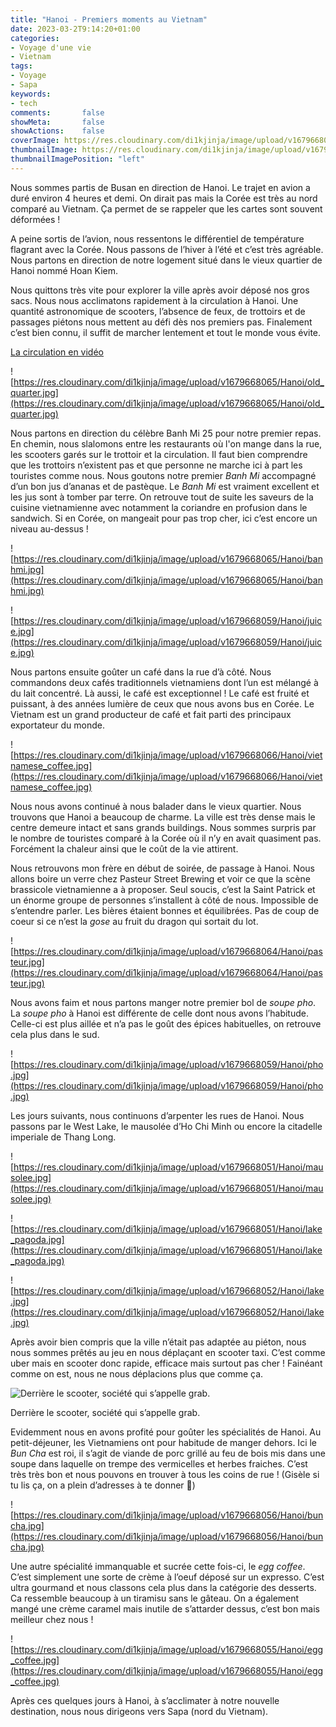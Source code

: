 ```yaml
---
title: "Hanoi - Premiers moments au Vietnam"
date: 2023-03-2T9:14:20+01:00
categories:
- Voyage d'une vie
- Vietnam
tags:
- Voyage
- Sapa
keywords:
- tech
comments:       false
showMeta:       false
showActions:    false
coverImage: https://res.cloudinary.com/di1kjinja/image/upload/v1679668065/Hanoi/old_quarter.jpg
thumbnailImage: https://res.cloudinary.com/di1kjinja/image/upload/v1679668065/Hanoi/old_quarter.jpg
thumbnailImagePosition: "left"
---
```



Nous sommes partis de Busan en direction de Hanoi. Le trajet en avion a duré environ 4 heures et demi. On dirait pas mais la Corée est très au nord comparé au Vietnam. Ça permet de se rappeler que les cartes sont souvent déformées ! 

A peine sortis de l’avion, nous ressentons le différentiel de température flagrant avec la Corée. Nous passons de l’hiver à l’été et c’est très agréable. Nous partons en direction de notre logement situé dans le vieux quartier de Hanoi nommé Hoan Kiem. 

Nous quittons très vite pour explorer la ville après avoir déposé nos gros sacs. Nous nous acclimatons rapidement à la circulation à Hanoi. Une quantité astronomique de scooters, l’absence de feux, de trottoirs et de passages piétons nous mettent au défi dès nos premiers pas. Finalement c’est bien connu, il suffit de marcher lentement et tout le monde vous évite. 

[La circulation en vidéo](https://res.cloudinary.com/di1kjinja/video/upload/v1679668073/Hanoi/ciruclation.mp4)

![https://res.cloudinary.com/di1kjinja/image/upload/v1679668065/Hanoi/old_quarter.jpg](https://res.cloudinary.com/di1kjinja/image/upload/v1679668065/Hanoi/old_quarter.jpg)

Nous partons en direction du célèbre Banh Mi 25 pour notre premier repas. En chemin, nous slalomons entre les restaurants où l'on mange dans la rue, les scooters garés sur le trottoir et la circulation. Il faut bien comprendre que les trottoirs n’existent pas et que personne ne marche ici à part les touristes comme nous. Nous goutons notre premier *Banh Mi* accompagné d’un bon jus d’ananas et de pastèque. Le *Banh Mi* est vraiment excellent et les jus sont à tomber par terre. On retrouve tout de suite les saveurs de la cuisine vietnamienne avec notamment la coriandre en profusion dans le sandwich. Si en Corée, on mangeait pour pas trop cher, ici c’est encore un niveau au-dessus !

![https://res.cloudinary.com/di1kjinja/image/upload/v1679668065/Hanoi/banhmi.jpg](https://res.cloudinary.com/di1kjinja/image/upload/v1679668065/Hanoi/banhmi.jpg)

 

![https://res.cloudinary.com/di1kjinja/image/upload/v1679668059/Hanoi/juice.jpg](https://res.cloudinary.com/di1kjinja/image/upload/v1679668059/Hanoi/juice.jpg)

Nous partons ensuite goûter un café dans la rue d’à côté. Nous commandons deux cafés traditionnels vietnamiens dont l’un est mélangé à du lait concentré. Là aussi, le café est exceptionnel ! Le café est fruité et puissant, à des années lumière de ceux que nous avons bus en Corée. Le Vietnam est un grand producteur de café et fait parti des principaux exportateur du monde. 

![https://res.cloudinary.com/di1kjinja/image/upload/v1679668066/Hanoi/vietnamese_coffee.jpg](https://res.cloudinary.com/di1kjinja/image/upload/v1679668066/Hanoi/vietnamese_coffee.jpg)

Nous nous avons continué à nous balader dans le vieux quartier. Nous trouvons que Hanoi a beaucoup de charme. La ville est très dense mais le centre demeure intact et sans grands buildings. Nous sommes surpris par le nombre de touristes comparé à la Corée où il n’y en avait quasiment pas. Forcément la chaleur ainsi que le coût de la vie attirent. 

Nous retrouvons mon frère en début de soirée, de passage à Hanoi. Nous allons boire un verre chez Pasteur Street Brewing et voir ce que la scène brassicole vietnamienne a à proposer. Seul soucis, c’est la Saint Patrick et un énorme groupe de personnes s’installent à côté de nous. Impossible de s’entendre parler. Les bières étaient bonnes et équilibrées. Pas de coup de coeur si ce n’est la *gose* au fruit du dragon qui sortait du lot. 

![https://res.cloudinary.com/di1kjinja/image/upload/v1679668064/Hanoi/pasteur.jpg](https://res.cloudinary.com/di1kjinja/image/upload/v1679668064/Hanoi/pasteur.jpg)

Nous avons faim et nous partons manger notre premier bol de *soupe pho*. La *soupe pho* à Hanoi est différente de celle dont nous avons l’habitude. Celle-ci est plus aillée et n’a pas le goût des épices habituelles, on retrouve cela plus dans le sud. 

![https://res.cloudinary.com/di1kjinja/image/upload/v1679668059/Hanoi/pho.jpg](https://res.cloudinary.com/di1kjinja/image/upload/v1679668059/Hanoi/pho.jpg)

Les jours suivants, nous continuons d’arpenter les rues de Hanoi. Nous passons par le West Lake, le mausolée d’Ho Chi Minh ou encore la citadelle imperiale de Thang Long. 

![https://res.cloudinary.com/di1kjinja/image/upload/v1679668051/Hanoi/mausolee.jpg](https://res.cloudinary.com/di1kjinja/image/upload/v1679668051/Hanoi/mausolee.jpg)

![https://res.cloudinary.com/di1kjinja/image/upload/v1679668051/Hanoi/lake_pagoda.jpg](https://res.cloudinary.com/di1kjinja/image/upload/v1679668051/Hanoi/lake_pagoda.jpg)

![https://res.cloudinary.com/di1kjinja/image/upload/v1679668052/Hanoi/lake.jpg](https://res.cloudinary.com/di1kjinja/image/upload/v1679668052/Hanoi/lake.jpg)

Après avoir bien compris que la ville n’était pas adaptée au piéton, nous nous sommes prêtés au jeu en nous déplaçant en scooter taxi. C’est comme uber mais en scooter donc rapide, efficace mais surtout pas cher ! Fainéant comme on est, nous ne nous déplacions plus que comme ça. 

![Derrière le scooter, société qui s’appelle grab.](https://res.cloudinary.com/di1kjinja/image/upload/v1679668054/Hanoi/grab.jpg)

Derrière le scooter, société qui s’appelle grab.

Evidemment nous en avons profité pour goûter les spécialités de Hanoi. Au petit-déjeuner, les Vietnamiens ont pour habitude de manger dehors. Ici le *Bun Cha* est roi, il s’agit de viande de porc grillé au feu de bois mis dans une soupe dans laquelle on trempe des vermicelles et herbes fraiches. C’est très très bon et nous pouvons en trouver à tous les coins de rue ! (Gisèle si tu lis ça, on a plein d’adresses à te donner 🙂) 

![https://res.cloudinary.com/di1kjinja/image/upload/v1679668056/Hanoi/buncha.jpg](https://res.cloudinary.com/di1kjinja/image/upload/v1679668056/Hanoi/buncha.jpg)

Une autre spécialité immanquable et sucrée cette fois-ci, le *egg coffee*. C’est simplement une sorte de crème à l’oeuf déposé sur un expresso. C’est ultra gourmand et nous classons cela plus dans la catégorie des desserts. Ca ressemble beaucoup à un tiramisu sans le gâteau. On a également mangé une crème caramel mais inutile de s’attarder dessus, c’est bon mais meilleur chez nous !

![https://res.cloudinary.com/di1kjinja/image/upload/v1679668055/Hanoi/egg_coffee.jpg](https://res.cloudinary.com/di1kjinja/image/upload/v1679668055/Hanoi/egg_coffee.jpg)

Après ces quelques jours à Hanoi, à s’acclimater à notre nouvelle destination, nous nous dirigeons vers Sapa (nord du Vietnam).